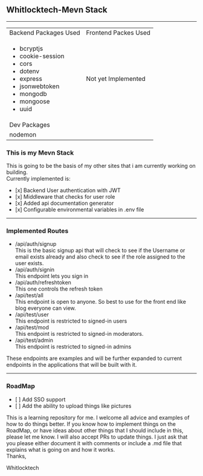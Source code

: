 ## Whitlocktech-Mevn Stack

---

<table><tbody><tr><td>Backend Packages Used</td><td>Frontend Packes Used</td></tr><tr><td><ul><li>bcryptjs</li><li>cookie-session</li><li>cors</li><li>dotenv</li><li>express</li><li>jsonwebtoken</li><li>mongodb</li><li>mongoose</li><li>uuid</li></ul></td><td>Not yet Implemented</td></tr><tr><td>Dev Packages</td><td>&nbsp;</td></tr><tr><td>nodemon</td><td>&nbsp;</td></tr></tbody></table>

### This is my Mevn Stack

This is going to be the basis of my other sites that i am currently working on building.  
Currently implemented is:

*    [x]  Backend User authentication with JWT
*    [x]  Middleware that checks for user role
*    [x]  Added api documentation generator
*    [x]  Configurable environmental variables in .env file

---

### Implemented Routes

*   /api/auth/signup  
    This is the basic signup api that will check to see if the Username or email exists already and also check to see if the role assigned to the user exists.
*   /api/auth/signin  
    This endpoint lets you sign in
*   /api/auth/refreshtoken  
    This one controls the refresh token
*   /api/test/all  
    This endpoint is open to anyone. So best to use for the front end like blog everyone can view.
*   /api/test/user  
    This endpoint is restricted to signed-in users
*   /api/test/mod  
    This endpoint is restricted to signed-in moderators.
*   /api/test/admin  
    This endpoint is restricted to signed-in admins

These endpoints are examples and will be further expanded to current endpoints in the applications that will be built with it.

---

### RoadMap

*    [ ]  Add SSO support
*    [ ]  Add the ability to upload things like pictures

This is a learning repository for me. I welcome all advice and examples of how to do things better. If you know how to implement things on the RoadMap, or have ideas about other things that I should include in this, please let me know. I will also accept PRs to update things. I just ask that you please either document it with comments or include a .md file that explains what is going on and how it works.  
Thanks,

Whitlocktech